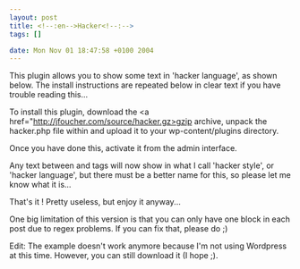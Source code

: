 ```yaml
--- 
layout: post
title: <!--:en-->Hacker<!--:-->
tags: []

date: Mon Nov 01 18:47:58 +0100 2004
---
```

This plugin allows you to show some text in 'hacker language', as shown below. The install instructions are repeated below in clear text if you have trouble reading this...

To install this plugin, download the <a href="http://jfoucher.com/source/hacker.gz>gzip archive</a>, unpack the hacker.php file within and upload it to your wp-content/plugins directory.

Once you have done this, activate it from the admin interface.

Any text between <hacker> and </hacker> tags will now show in what I call 'hacker style', or 'hacker language', but there must be a better name for this, so please let me know what it is...

That's it ! Pretty useless, but enjoy it anyway...

One big limitation of this version is that you can only have one <hacker></hacker> block in each post due to regex problems. If you can fix that, please do ;)

Edit: The example doesn't work anymore because I'm not using Wordpress at this time. However, you can still download it (I hope ;).
